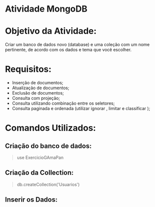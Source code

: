 # Atividade MongoDB

# Objetivo da Atividade:

Criar um banco de dados novo (database) e uma coleção com um nome pertinente, de acordo com os dados e tema que você escolher.

# Requisitos:

- Inserção de documentos;
- Atualização de documentos;
- Exclusão de documentos;
- Consulta com projeção;
- Consulta utilizando combinação entre os seletores;
- Consulta paginada e ordenada (utilizar ignorar , limitar e classificar );


# Comandos Utilizados:

## Criação do banco de dados:

> use ExercicioGAmaPan

## Criação da Collection:

> db.createCollection('Usuarios')

## Inserir os Dados:

> db.usuarios.insert( { nome: "João", idade: 37,  status: "ativo", hobbie: "musica"} ) <br />
> db.usuarios.insert( { nome: "Pedro", idade: 20,  status: "ativo", hobbie: "livros"} ) <br />
> db.usuarios.insert( { nome: "Bianca", idade: 22,  status: "ativo", hobbie: "futebol"} ) <br />
> db.usuarios.insert( { nome: "Caio", idade: 31,  status: "ativo", hobbie: "series"} ) <br />
> db.usuarios.insert( { nome: "Sara", idade: 35,  status: "ativo", hobbie: "tv"}  ) <br />
> db.usuarios.insert( { nome: "Juliana", idade: 32,  status: "ativo", hobbie: "musica"} ) <br />
> db.usuarios.insert( { nome: "Lúcia", idade: 43,  status: "ativo", hobbie: "futebol"} ) <br />
> db.usuarios.insert( { nome: "André", idade: 25,  status: "ativo", hobbie: "musica"} ) <br />

## Atualiza uma informação:

```
db.getCollection('Usuarios').update(
    // query 
    {
        "nome" : "Bianca"
    },
    
    // update 
    {
        $set:{
            "hobbie": "livro"
            }
    },
    
    // options 
    {
        "multi" : false,  // update only one document 
        "upsert" : false  // insert a new document, if no existing document match the query 
    }
);
```
```
db.getCollection('Usuarios').update(
    // query 
    {
        "nome" : "Caio"
    },
    
    // update 
    {
        $set:{
            "status": "inativo"
            }
    },
    
    // options 
    {
        "multi" : false,  // update only one document 
        "upsert" : false  // insert a new document, if no existing document match the query 
    }
);
```

## Remove uma informação:

> db.getCollection('Usuarios').remove({ 'nome' : 'Sara' });


## Consulta com Projeção:

> db.getCollection('Usuarios').find({},{nome: 1, hobbie: 1, _id: 0})

> db.getCollection('Usuarios').find({},{nome: 1, idade: 1, _id: 0})


## Consulta Utilizando like:

> db.getCollection('Usuarios').find({nome: /.*Pedro.*/})

## Consulta Utilizando o operador GreatThanEquals:

> db.getCollection('Usuarios').find({idade: {$gte:30}})

## Consulta Utilizando os operadores "GreatThanEquals" e "And": 

> db.getCollection('Usuarios').find({idade: {$gte:30}, status: /inativo/})

> db.getCollection('Usuarios').find({idade: {$gte:30}, status: /ativo/})

## Consulta Utilizando "Limit":

> db.getCollection('Usuarios').find({}).limit(2)

## Consulta Utilizando "Skip":
> db.getCollection('Usuarios').find().skip(3)

## Consulta Utilizando "Sort":

> db.getCollection('Usuarios').find().sort({"nome": 1})

> db.getCollection('Usuarios').find().sort({"idade": -1})


